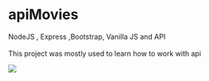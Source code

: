 # apiMovies
NodeJS , Express ,Bootstrap, Vanilla JS and API <br> <br>
This project was mostly used to learn how to work with api <br>

![](https://github.com/littlenines/apiMovies/blob/6b2dccfe8ea2911cae11bbbb63bc602fea6a5ee7/movies.gif)
